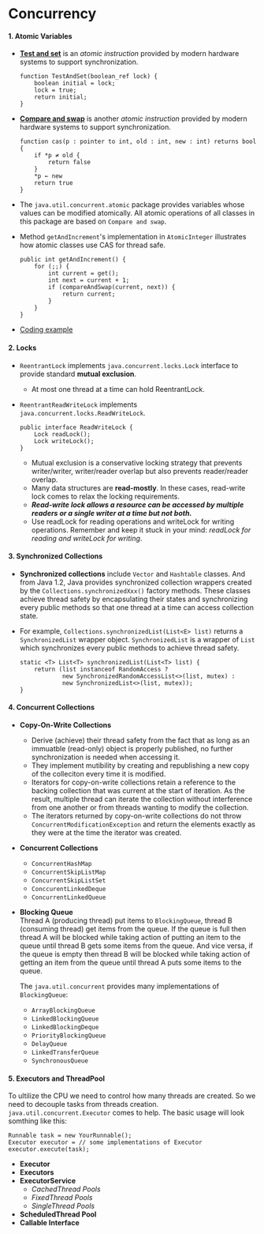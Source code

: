 # Concurrency

#### 1. Atomic Variables
* **[Test and set](https://en.wikipedia.org/wiki/Test-and-set)** is an *atomic instruction* provided by modern hardware systems to support synchronization.
    ```
    function TestAndSet(boolean_ref lock) {
        boolean initial = lock;
        lock = true;
        return initial;
    }
    ```
* **[Compare and swap](https://en.wikipedia.org/wiki/Compare-and-swap)** is another *atomic instruction* provided by modern hardware systems to support synchronization.
    ```
    function cas(p : pointer to int, old : int, new : int) returns bool {
        if *p ≠ old {
            return false
        }
        *p ← new
        return true
    }
    ```

* The ```java.util.concurrent.atomic``` package provides variables whose values can be modified atomically. All atomic operations of all classes in this package are based on ```Compare and swap```.

* Method ```getAndIncrement```'s implementation in ```AtomicInteger``` illustrates how atomic classes use CAS for thread safe.
    ```
    public int getAndIncrement() {
        for (;;) {
            int current = get();
            int next = current + 1;
            if (compareAndSwap(current, next)) {
                return current;
            }
        }
    }
    ```

* [Coding example](code/src/com/tamco/concurrency/AtomicExample.java)

#### 2. Locks
* ```ReentrantLock``` implements ```java.concurrent.locks.Lock``` interface to provide standard **mutual exclusion**.
    * At most one thread at a time can hold ReentrantLock.

* ```ReentrantReadWriteLock``` implements ```java.concurrent.locks.ReadWriteLock```.
    ```
    public interface ReadWriteLock {
        Lock readLock();
        Lock writeLock();
    }
    ```
    * Mutual exclusion is a conservative locking strategy that prevents writer/writer, writer/reader overlap but also prevents reader/reader overlap.
    * Many data structures are **read-mostly**. In these cases, read-write lock comes to relax the locking requirements.
    * ***Read-write lock allows a resource can be accessed by multiple readers or a single writer at a time but not both.***
    * Use readLock for reading operations and writeLock for writing operations. Remember and keep it stuck in your mind: *readLock for reading and writeLock for writing*.


#### 3. Synchronized Collections
* **Synchronized collections** include ```Vector``` and ```Hashtable``` classes. And from Java 1.2, Java provides synchronized collection wrappers created by the ```Collections.synchronizedXxx()``` factory methods. These classes achieve thread safety by encapsulating their states and synchronizing every public methods so that one thread at a time can access collection state.
* For example, ```Collections.synchronizedList(List<E> list)``` returns a ```SynchronizedList``` wrapper object. ```SynchronizedList``` is a wrapper of ```List``` which synchronizes every public methods to achieve thread safety.

    ```
    static <T> List<T> synchronizedList(List<T> list) {
        return (list instanceof RandomAccess ?
                new SynchronizedRandomAccessList<>(list, mutex) :
                new SynchronizedList<>(list, mutex));
    }
    ```

#### 4. Concurrent Collections
* **Copy-On-Write Collections**
    * Derive (achieve) their thread safety from the fact that as long as an immuatble (read-only) object is properly published, no further synchronization is needed when accessing it.
    * They implement mutibility by creating and republishing a new copy of the colleciton every time it is modified.
    * Iterators for copy-on-write collections retain a reference to the backing collection that was current at the start of iteration. As the result, multiple thread can iterate the collection without interference from one another or from threads wanting to modify the collection.
    * The iterators returned by copy-on-write collections do not throw ```ConcurrentModificationException``` and return the elements exactly as they were at the time the iterator was created.

* **Concurrent Collections**
    * ```ConcurrentHashMap```
    * ```ConcurrentSkipListMap```
    * ```ConcurrentSkipListSet```
    * ```ConccurentLinkedDeque```
    * ```ConcurrentLinkedQueue```

* **Blocking Queue**<br/>
    Thread A (producing thread) put items to ```BlockingQueue```, thread B (consuming thread) get items from the queue. If the queue is full then thread A will be blocked while taking action of putting an item to the queue until thread B gets some items from the queue. And vice versa, if the queue is empty then thread B will be blocked while taking action of getting an item from the queue until thread A puts some items to the queue.<br/>

    The ```java.util.concurrent``` provides many implementations of ```BlockingQueue```:
    * ```ArrayBlockingQueue```
    * ```LinkedBlockingQueue```
    * ```LinkedBlockingDeque```
    * ```PriorityBlockingQueue```
    * ```DelayQueue```
    * ```LinkedTransferQueue```
    * ```SynchronousQueue```

#### 5. Executors and ThreadPool
To ultilize the CPU we need to control how many threads are created. So we need to decouple tasks from threads creation. ```java.util.concurrent.Executor``` comes to help. The basic usage will look somthing like this:
```
Runnable task = new YourRunnable();
Executor executor = // some implementations of Executor
executor.execute(task);
```
* **Executor**
* **Executors**
* **ExecutorService**
    * *CachedThread Pools*
    * *FixedThread Pools*
    * *SingleThread Pools*
* **ScheduledThread Pool**
* **Callable Interface**
